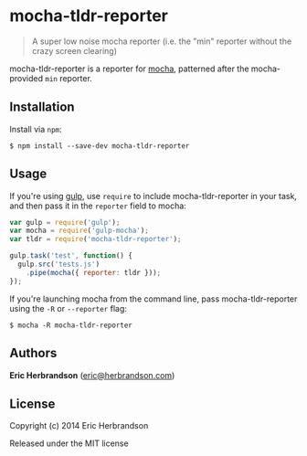# mocha-tldr-reporter

> A super low noise mocha reporter (i.e. the "min" reporter without the crazy screen clearing)

mocha-tldr-reporter is a reporter for [mocha](https://github.com/mochajs/mocha), patterned after the mocha-provided `min` reporter.


## Installation
Install via `npm`:

```
$ npm install --save-dev mocha-tldr-reporter
```


## Usage
If you're using [gulp](http://gulpjs.com/), use `require` to include mocha-tldr-reporter in your task, and then pass it in the `reporter` field to mocha:

``` javascript
var gulp = require('gulp');
var mocha = require('gulp-mocha');
var tldr = require('mocha-tldr-reporter');

gulp.task('test', function() {
  gulp.src('tests.js')
    .pipe(mocha({ reporter: tldr }));
});
```

If you're launching mocha from the command line, pass mocha-tldr-reporter using the `-R` or `--reporter` flag:

```
$ mocha -R mocha-tldr-reporter
```


## Authors

**Eric Herbrandson** ([eric@herbrandson.com](eric@herbrandson.com))



## License
Copyright (c) 2014 Eric Herbrandson

Released under the MIT license